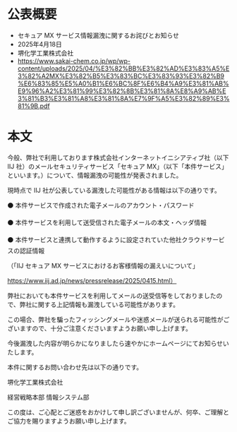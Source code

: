 # 公表概要
- セキュア MX サービス情報漏洩に関するお詫びとお知らせ
- 2025年4月18日
- 堺化学工業株式会社
- https://www.sakai-chem.co.jp/wp/wp-content/uploads/2025/04/%E3%82%BB%E3%82%AD%E3%83%A5%E3%82%A2MX%E3%82%B5%E3%83%BC%E3%83%93%E3%82%B9%E6%83%85%E5%A0%B1%E6%BC%8F%E6%B4%A9%E3%81%AB%E9%96%A2%E3%81%99%E3%82%8B%E3%81%8A%E8%A9%AB%E3%81%B3%E3%81%A8%E3%81%8A%E7%9F%A5%E3%82%89%E3%81%9B.pdf

# 本文
今般、弊社で利用しております株式会社インターネットイニシアティブ社（以下 IIJ 社）のメールセキュリティサービス「セキュア MX」（以下「本件サービス」といいます。）について、情報漏洩の可能性が発表されました。

現時点で IIJ 社が公表している漏洩した可能性がある情報は以下の通りです。

⚫ 本件サービスで作成された電子メールのアカウント・パスワード

⚫ 本件サービスを利用して送受信された電子メールの本文・ヘッダ情報

⚫ 本件サービスと連携して動作するように設定されていた他社クラウドサービスの認証情報

（「IIJ セキュア MX サービスにおけるお客様情報の漏えいについて」

https://www.iij.ad.jp/news/pressrelease/2025/0415.html）

弊社においても本件サービスを利用してメールの送受信等をしておりましたので、弊社に関する上記情報も漏洩している可能性があります。

この場合、弊社を騙ったフィッシングメールや迷惑メールが送られる可能性がございますので、十分ご注意くださいますようお願い申し上げます。

今後漏洩した内容が明らかになりましたら速やかにホームページにてお知らせいたします。

本件に関するお問い合わせ先は以下の通りです。


堺化学工業株式会社

経営戦略本部 情報システム部

この度は、ご心配とご迷惑をおかけして申し訳ございませんが、何卒、ご理解とご協力を賜りますようお願い申し上げます。
